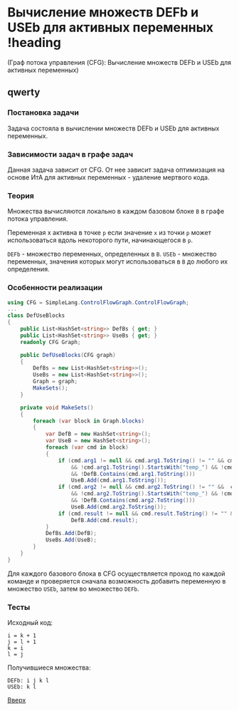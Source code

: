 # Вычисление множеств DEFb и USEb для активных переменных !heading

(Граф потока управления (CFG): Вычисление множеств DEFb и USEb для активных переменных)

 ## qwerty

 ### Постановка задачи

Задача состояла в вычислении множеств DEFb и USEb для активных переменных. 

 ### Зависимости задач в графе задач

Данная задача зависит от CFG. 
От нее зависит задача оптимизация на основе ИтА для активных переменных - удаление мертвого кода.

### Теория

Множества вычисляются локально в каждом базовом блоке ```B``` в графе потока управления.

Переменная x активна в точке ```p``` если значение ```x``` из точки ```p``` может использоваться вдоль некоторого пути, начинающегося в ```p```.

```DEFb``` - множество переменных, определенных в ```B```.
```USEb``` - множество переменных, значения которых могут использоваться в ```B``` до любого их определения. 

### Особенности реализации

```csharp
using CFG = SimpleLang.ControlFlowGraph.ControlFlowGraph;
...
class DefUseBlocks
{
	public List<HashSet<string>> DefBs { get; }
	public List<HashSet<string>> UseBs { get; }
	readonly CFG Graph;

	public DefUseBlocks(CFG graph)
	{
		DefBs = new List<HashSet<string>>();
		UseBs = new List<HashSet<string>>();
		Graph = graph;
		MakeSets();
	}

	private void MakeSets()
	{
		foreach (var block in Graph.blocks)
		{
			var DefB = new HashSet<string>();
			var UseB = new HashSet<string>();
			foreach (var cmd in block)
			{
				if (cmd.arg1 != null && cmd.arg1.ToString() != "" && cmd.arg1 is ThreeAddressStringValue 
					&& !cmd.arg1.ToString().StartsWith("temp_") && !cmd.arg1.ToString().StartsWith("label") 
					&& !DefB.Contains(cmd.arg1.ToString()))
					UseB.Add(cmd.arg1.ToString());
				if (cmd.arg2 != null && cmd.arg2.ToString() != "" &&  cmd.arg2 is ThreeAddressStringValue 
					&& !cmd.arg2.ToString().StartsWith("temp_") && !cmd.arg2.ToString().StartsWith("label") 
					&& !DefB.Contains(cmd.arg2.ToString()))
					UseB.Add(cmd.arg2.ToString());
				if (cmd.result != null && cmd.result.ToString() != "" && !cmd.result.ToString().StartsWith("temp_") )
					DefB.Add(cmd.result);
			}
			DefBs.Add(DefB);
			UseBs.Add(UseB);
		}
	}
}
```
Для каждого базового блока в CFG осуществляется проход по каждой команде и проверяется сначала возможность добавить переменную в множество ```USEb```, затем во множество ```DEFb```.


### Тесты

Исходный код:
```
i = k + 1
j = l + 1
k = i
l = j
```

Получившиеся множества:
```
DEFb: i j k l
USEb: k l
```

[Вверх](#содержание)